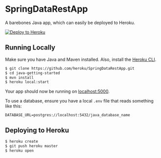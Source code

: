 # SpringDataRestApp

A barebones Java app, which can easily be deployed to Heroku.


[![Deploy to Heroku](https://www.herokucdn.com/deploy/button.png)](https://heroku.com/deploy)

## Running Locally

Make sure you have Java and Maven installed.  Also, install the [Heroku CLI](https://cli.heroku.com/).

```sh
$ git clone https://github.com/heroku/SpringDataRestApp.git
$ cd java-getting-started
$ mvn install
$ heroku local:start
```

Your app should now be running on [localhost:5000](http://localhost:5000/).

To use a database, ensure you have a local `.env` file that reads something like this:

```
DATABASE_URL=postgres://localhost:5432/java_database_name
```

## Deploying to Heroku

```sh
$ heroku create
$ git push heroku master
$ heroku open
```
